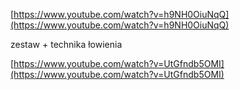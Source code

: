   

  

[https://www.youtube.com/watch?v=h9NH0OiuNqQ](https://www.youtube.com/watch?v=h9NH0OiuNqQ)

  

zestaw + technika łowienia

[https://www.youtube.com/watch?v=UtGfndb5OMI](https://www.youtube.com/watch?v=UtGfndb5OMI)